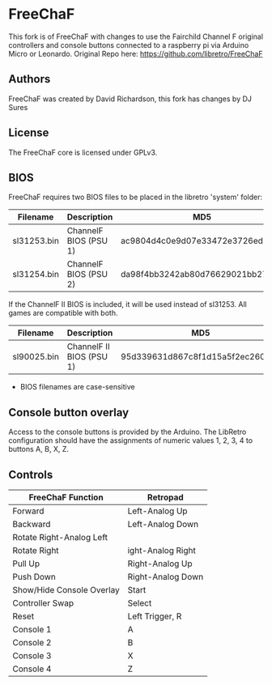 # FreeChaF
This fork is of FreeChaF with changes to use the Fairchild Channel F original controllers and console buttons connected to a raspberry pi via Arduino Micro or Leonardo. Original Repo here: https://github.com/libretro/FreeChaF

## Authors

FreeChaF was created by David Richardson, this fork has changes by DJ Sures

## License
The FreeChaF core is licensed under GPLv3.

## BIOS
FreeChaF requires two BIOS files to be placed in the libretro 'system' folder:

| Filename | Description | MD5 |
|---|---|---|
| sl31253.bin | ChannelF BIOS (PSU 1) | ac9804d4c0e9d07e33472e3726ed15c3 |
| sl31254.bin | ChannelF BIOS (PSU 2) | da98f4bb3242ab80d76629021bb27585 |

If the ChannelF II BIOS is included, it will be used instead of sl31253.  All games are compatible with both.

| Filename | Description | MD5 |
|---|---|---|
| sl90025.bin | ChannelF II BIOS (PSU 1) | 95d339631d867c8f1d15a5f2ec26069d |

* BIOS filenames are case-sensitive

## Console button overlay
Access to the console buttons is provided by the Arduino. The LibRetro configuration should have the assignments of numeric values 1, 2, 3, 4 to buttons A, B, X, Z. 

## Controls
| FreeChaF Function | Retropad |
| --- | --- |
|Forward| Left-Analog Up|
|Backward| Left-Analog Down|
|Rotate Right-Analog Left |
|Rotate Right | ight-Analog Right |
|Pull Up | Right-Analog Up |
|Push Down | Right-Analog Down |
|Show/Hide Console Overlay | Start |
|Controller Swap | Select |
|Reset | Left Trigger, R |
|Console 1 | A |
|Console 2 | B |
|Console 3 | X |
|Console 4 | Z |

